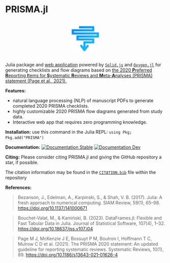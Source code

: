 # PRISMA.jl

<br>
<div align="center">
<img src="logo.svg" width="17%">
</div>
<br>

Julia package and [web application](https://prisma-jl.onrender.com) powered by [`Solid.js`](https://www.solidjs.com/) and [`Oxygen.jl`](https://github.com/OxygenFramework/Oxygen.jl) for generating checklists and flow diagrams based on [the 2020 **P**referred **R**eporting **I**tems for **S**ystematic **R**eviews and **M**eta-**A**nalyses (PRISMA) statement (Page et al., 2021).](https://doi.org/10.1186/s13643-021-01626-4)

**Features:**

- natural language processing (NLP) of manuscript PDFs to generate completed 2020 PRISMA checklists.
- highly customizable 2020 PRISMA flow diagrams generated from study data.
- Interactive web app that requires zero programming knowledge.

**Installation:** use this command in the Julia REPL: `using Pkg; Pkg.add("PRISMA")`

**Documentation:** <a href="https://cecoeco.github.io/PRISMA.jl/stable/"><img src="https://img.shields.io/badge/docs-stable-4c9fff.svg" alt="Documentation Stable" /></a> <a href="https://cecoeco.github.io/PRISMA.jl/dev/"><img src="https://img.shields.io/badge/docs-dev-4c9fff.svg" alt="Documentation Dev"></a>

**Citing:** Please consider citing PRISMA.jl and giving the GitHub repository a star, if possible.

The citation information may be found in the [`CITATION.bib`](CITATION.bib) file within the repository

**References:**

> Bezanson, J., Edelman, A., Karpinski, S., & Shah, V. B. (2017). Julia: A fresh approach to numerical computing. SIAM Review, 59(1), 65–98. https://doi.org/10.1137/141000671

> Bouchet-Valat, M., & Kamiński, B. (2023). DataFrames.jl: Flexible and Fast Tabular Data in Julia. Journal of Statistical Software, 107(4), 1–32. https://doi.org/10.18637/jss.v107.i04

> Page M J, McKenzie J E, Bossuyt P M, Boutron I, Hoffmann T C, Mulrow C D et al. (2021). The PRISMA 2020 statement: An updated guideline for reporting systematic reviews. Systematic Reviews, 10(1), 89. https://doi.org/10.1186/s13643-021-01626-4

